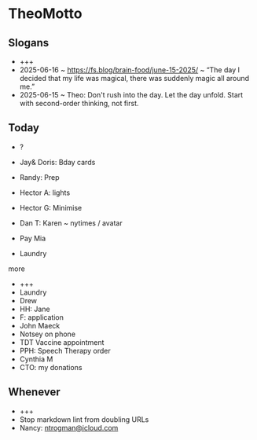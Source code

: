 # TheoMotto

## Slogans

* +++
* 2025-06-16 ~ https://fs.blog/brain-food/june-15-2025/ ~ “The day I decided that my life was magical, there was suddenly magic all around me.”
* 2025-06-15 ~ Theo: Don't rush into the day. Let the day unfold. Start with second-order thinking, not first. 

## Today

* ?
* Jay& Doris: Bday cards

* Randy: Prep
* Hector A: lights
* Hector G: Minimise
* Dan T: Karen ~ nytimes / avatar
* Pay Mia
* Laundry

more

* +++
* Laundry
* Drew
* HH: Jane
* F: application
* John Maeck
* Notsey on phone
* TDT Vaccine appointment
* PPH: Speech Therapy order
* Cynthia M
* CTO: my donations

## Whenever

* +++
* Stop markdown lint from doubling URLs
* Nancy: ntrogman@icloud.com

